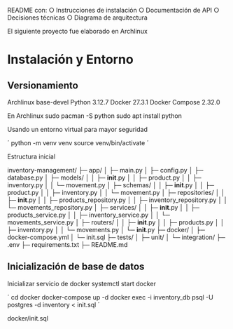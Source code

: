 README con:
○ Instrucciones de instalación
○ Documentación de API
○ Decisiones técnicas
○ Diagrama de arquitectura

El siguiente proyecto fue elaborado en Archlinux

# Instalación y Entorno

## Versionamiento
Archlinux base-devel
Python 3.12.7
Docker 27.3.1
Docker Compose 2.32.0

En Archlinux
sudo pacman -S python
sudo apt install python


Usando un entorno virtual para mayor seguridad

´
python -m venv venv
source venv/bin/activate
´

Estructura inicial

inventory-management/
  ├─ app/
  │   ├─ main.py
  │   ├─ config.py
  │   ├─ database.py
  │   ├─ models/
  │   │   ├─ __init__.py
  │   │   ├─ product.py
  │   │   ├─ inventory.py
  │   │   └─ movement.py
  │   ├─ schemas/
  │   │   ├─ __init__.py
  │   │   ├─ product.py
  │   │   ├─ inventory.py
  │   │   └─ movement.py
  │   ├─ repositories/
  │   │   ├─ __init__.py
  │   │   ├─ products_repository.py
  │   │   ├─ inventory_repository.py
  │   │   └─ movements_repository.py
  │   ├─ services/
  │   │   ├─ __init__.py
  │   │   ├─ products_service.py
  │   │   ├─ inventory_service.py
  │   │   └─ movements_service.py
  │   ├─ routers/
  │   │   ├─ __init__.py
  │   │   ├─ products.py
  │   │   ├─ inventory.py
  │   │   └─ movements.py
  │   └─ __init__.py
  ├─ docker/
  │   ├─ docker-compose.yml
  │   └─ init.sql
  ├─ tests/
  │   ├─ unit/
  │   └─ integration/
  ├─ .env
  ├─ requirements.txt
  ├─ README.md



## Inicialización de base de datos

Inicializar servicio de docker
systemctl start docker

´
cd docker
docker-compose up -d
docker exec -i inventory_db psql -U postgres -d inventory < init.sql
´

docker/init.sql


